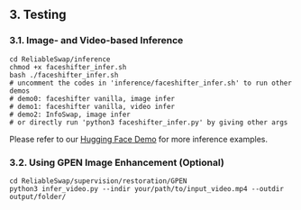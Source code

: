 ## 3. Testing


### 3.1. Image- and Video-based Inference

```shell
cd ReliableSwap/inference
chmod +x faceshifter_infer.sh
bash ./faceshifter_infer.sh
# uncomment the codes in 'inference/faceshifter_infer.sh' to run other demos
# demo0: faceshifter vanilla, image infer
# demo1: faceshifter vanilla, video infer
# demo2: InfoSwap, image infer
# or directly run 'python3 faceshifter_infer.py' by giving other args
```

Please refer to our [Hugging Face Demo](https://huggingface.co/spaces/ygtxr1997/ReliableSwap_Demo) for 
more inference examples.

### 3.2. Using GPEN Image Enhancement (Optional)

```shell
cd ReliableSwap/supervision/restoration/GPEN
python3 infer_video.py --indir your/path/to/input_video.mp4 --outdir output/folder/
```